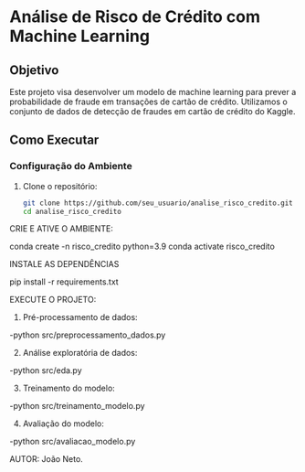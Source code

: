 # Análise de Risco de Crédito com Machine Learning

## Objetivo
Este projeto visa desenvolver um modelo de machine learning para prever a probabilidade de fraude em transações de cartão de crédito. Utilizamos o conjunto de dados de detecção de fraudes em cartão de crédito do Kaggle.


## Como Executar

### Configuração do Ambiente

1. Clone o repositório:
   ```sh
   git clone https://github.com/seu_usuario/analise_risco_credito.git
   cd analise_risco_credito

CRIE E ATIVE O AMBIENTE:

conda create -n risco_credito python=3.9
conda activate risco_credito

INSTALE AS DEPENDÊNCIAS

pip install -r requirements.txt

EXECUTE O PROJETO:

1. Pré-processamento de dados:

-python src/preprocessamento_dados.py

2. Análise exploratória de dados:

-python src/eda.py

3. Treinamento do modelo:

-python src/treinamento_modelo.py

4. Avaliação do modelo:

-python src/avaliacao_modelo.py


AUTOR: João Neto.

